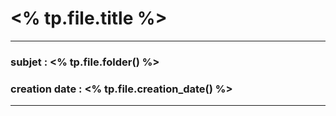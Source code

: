 # <% tp.file.title %>
---
### subjet : <% tp.file.folder() %> 
### creation date : <% tp.file.creation_date() %>
---


